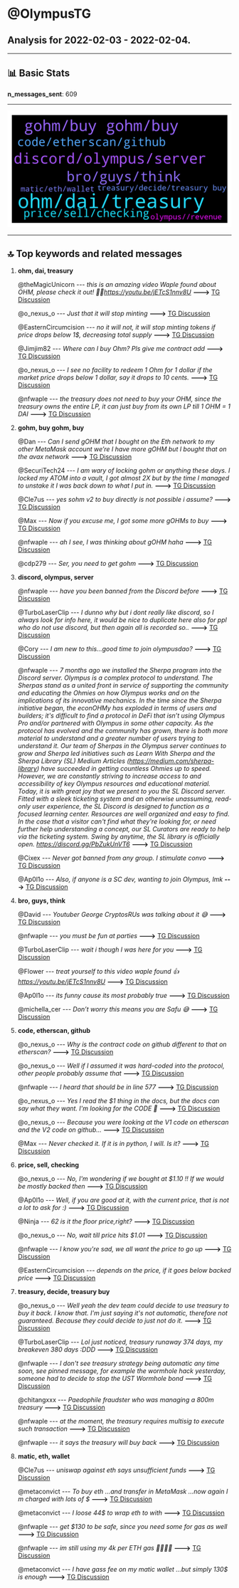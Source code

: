 # **@OlympusTG**
 ## Analysis for **2022-02-03** - **2022-02-04**.

---

## 📊 **Basic Stats**

**n_messages_sent**: 609

---
![wordcloud](OlympusTG_1Days_wordcloud.png)

---


## 🔝 **Top keywords and related messages**

1. **ohm, dai, treasury**

    @theMagicUnicorn --- *this is an amazing video Waple found about OHM, please check it out! 💚💚https://youtu.be/jETcS1nnv8U* **--->** [TG Discussion](https://t.me/OlympusTG/178505)

    @o_nexus_o --- *Just that it will stop minting* **--->** [TG Discussion](https://t.me/OlympusTG/179006)

    @EasternCircumcision --- *no it will not,  it will stop minting tokens if price drops below 1$, decreasing total supply* **--->** [TG Discussion](https://t.me/OlympusTG/178599)

    @Jimjim82 --- *Where can I buy Ohm? Pls give me contract add* **--->** [TG Discussion](https://t.me/OlympusTG/178536)

    @o_nexus_o --- *I see no facility to redeem 1 Ohm for 1 dollar if the market price drops below 1 dollar, say it drops to 10 cents.* **--->** [TG Discussion](https://t.me/OlympusTG/178999)

    @nfwaple --- *the treasury does not need to buy your OHM, since the treasury owns the entire LP, it can just buy from its own LP till 1 OHM = 1 DAI* **--->** [TG Discussion](https://t.me/OlympusTG/179012)

2. **gohm, buy gohm, buy**

    @Dan --- *Can I send gOHM that I bought on the Eth network to my other MetaMask account we’re I have more gOHM but I bought that on the avax network* **--->** [TG Discussion](https://t.me/OlympusTG/179459)

    @SecuriTech24 --- *I am wary of locking gohm or anything these days. I locked my ATOM into a vault, I got almost 2X but by the time I managed to unstake it I was back down to what I put in.* **--->** [TG Discussion](https://t.me/OlympusTG/179354)

    @Cle7us --- *yes sohm v2 to buy directly is not possible i assume?* **--->** [TG Discussion](https://t.me/OlympusTG/179187)

    @Max --- *Now if you excuse me, I got some more gOHMs to buy* **--->** [TG Discussion](https://t.me/OlympusTG/179467)

    @nfwaple --- *ah I see, I was thinking about gOHM haha* **--->** [TG Discussion](https://t.me/OlympusTG/179404)

    @cdp279 --- *Ser, you need to get gohm* **--->** [TG Discussion](https://t.me/OlympusTG/178540)

3. **discord, olympus, server**

    @nfwaple --- *have you been banned from the Discord before* **--->** [TG Discussion](https://t.me/OlympusTG/179453)

    @TurboLaserClip --- *I dunno why but i dont really like discord, so I always look for info here, it would be nice to duplicate here also for ppl who do not use discord, but then again all is recorded so..* **--->** [TG Discussion](https://t.me/OlympusTG/178847)

    @Cory --- *I am new to this...good time to join olympusdao?* **--->** [TG Discussion](https://t.me/OlympusTG/179049)

    @nfwaple --- *7 months ago we installed the Sherpa program into the Discord server. Olympus is a complex protocol to understand. The Sherpas stand as a united front in service of supporting the community and educating the Ohmies on how Olympus works and on the implications of its innovative mechanics. In the time since the Sherpa initiative began, the econOHMy has exploded in terms of users and builders; it's difficult to find a protocol in DeFi that isn’t using Olympus Pro and/or partnered with Olympus in some other capacity.   As the protocol has evolved and the community has grown, there is both more material to understand and a greater number of users trying to understand it. Our team of Sherpas in the Olympus server continues to grow and Sherpa led initiatives such as Learn With Sherpa and the Sherpa Library (SL) Medium Articles (https://medium.com/sherpa-library) have succeeded in getting countless Ohmies up to speed. However, we are constantly striving to increase access to and accessibility of key Olympus resources and educational material.   Today, it is with great joy that we present to you the SL Discord server. Fitted with a sleek ticketing system and an otherwise unassuming, read-only user experience, the SL Discord is designed to function as a focused learning center. Resources are well organized and easy to find. In the case that a visitor can't find what they're looking for, or need further help understanding a concept, our SL Curators are ready to help via the ticketing system. Swing by anytime, the SL library is officially open. https://discord.gg/PbZukUnVT6* **--->** [TG Discussion](https://t.me/OlympusTG/178241)

    @Cixex --- *Never got banned from any group. I stimulate convo* **--->** [TG Discussion](https://t.me/OlympusTG/179325)

    @Ap0l1o --- *Also, if anyone is a SC dev, wanting to join Olympus, lmk* **--->** [TG Discussion](https://t.me/OlympusTG/178748)

4. **bro, guys, think**

    @David --- *Youtuber George CryptosRUs was talking about it 😅* **--->** [TG Discussion](https://t.me/OlympusTG/179388)

    @nfwaple --- *you must be fun at parties* **--->** [TG Discussion](https://t.me/OlympusTG/179211)

    @TurboLaserClip --- *wait i though I was here for you* **--->** [TG Discussion](https://t.me/OlympusTG/178838)

    @Flower --- *treat yourself to this video waple found 👍 https://youtu.be/jETcS1nnv8U* **--->** [TG Discussion](https://t.me/OlympusTG/179383)

    @Ap0l1o --- *its funny cause its most probably true* **--->** [TG Discussion](https://t.me/OlympusTG/178217)

    @michella_cer --- *Don’t worry this means you are Safu 😅* **--->** [TG Discussion](https://t.me/OlympusTG/178324)

5. **code, etherscan, github**

    @o_nexus_o --- *Why is the contract code on github different to that on etherscan?* **--->** [TG Discussion](https://t.me/OlympusTG/178903)

    @o_nexus_o --- *Well if I assumed it was hard-coded into the protocol, other people probably assume that* **--->** [TG Discussion](https://t.me/OlympusTG/179070)

    @nfwaple --- *I heard that should be in line 577* **--->** [TG Discussion](https://t.me/OlympusTG/178916)

    @o_nexus_o --- *Yes I read the $1 thing in the docs, but the docs can say what they want. I'm looking for the CODE 🙂* **--->** [TG Discussion](https://t.me/OlympusTG/178739)

    @o_nexus_o --- *Because you were looking at the V1 code on etherscan and the V2 code on github...* **--->** [TG Discussion](https://t.me/OlympusTG/178911)

    @Max --- *Never checked it. If it is in python, I will. Is it?* **--->** [TG Discussion](https://t.me/OlympusTG/178715)

6. **price, sell, checking**

    @o_nexus_o --- *No, I'm wondering if we bought at $1.10 !! If we would be mostly backed then* **--->** [TG Discussion](https://t.me/OlympusTG/179014)

    @Ap0l1o --- *Well, if you are good at it, with the current price, that is not a lot to ask for :)* **--->** [TG Discussion](https://t.me/OlympusTG/178774)

    @Ninja --- *62 is it the floor price,right?* **--->** [TG Discussion](https://t.me/OlympusTG/178626)

    @o_nexus_o --- *No, wait till price hits $1.01* **--->** [TG Discussion](https://t.me/OlympusTG/179050)

    @nfwaple --- *I know you're sad, we all want the price to go up* **--->** [TG Discussion](https://t.me/OlympusTG/178951)

    @EasternCircumcision --- *depends on the price, if it goes below backed price* **--->** [TG Discussion](https://t.me/OlympusTG/178495)

7. **treasury, decide, treasury buy**

    @o_nexus_o --- *Well yeah the dev team could decide to use treasury to buy it back. I know that. I'm just saying it's not automatic, therefore not guaranteed. Because they could decide to just not do it.* **--->** [TG Discussion](https://t.me/OlympusTG/179046)

    @TurboLaserClip --- *Lol just noticed,  treasury runaway 374 days,  my breakeven 380 days :DDD* **--->** [TG Discussion](https://t.me/OlympusTG/178189)

    @nfwaple --- *I don't see treasury strategy being automatic any time soon, see pinned message, for example the wormhole hack yesterday, someone had to decide to stop the UST Wormhole bond* **--->** [TG Discussion](https://t.me/OlympusTG/179135)

    @chitangxxx --- *Paedophile fraudster who was managing a 800m treasury* **--->** [TG Discussion](https://t.me/OlympusTG/178328)

    @nfwaple --- *at the moment, the treasury requires multisig to execute such transaction* **--->** [TG Discussion](https://t.me/OlympusTG/179129)

    @nfwaple --- *it says the treasury will buy back* **--->** [TG Discussion](https://t.me/OlympusTG/179067)

8. **matic, eth, wallet**

    @Cle7us --- *uniswap against eth says  unsufficient funds* **--->** [TG Discussion](https://t.me/OlympusTG/179174)

    @metaconvict --- *To buy eth ...and transfer in MetaMask ...now again I m charged with lots of $* **--->** [TG Discussion](https://t.me/OlympusTG/178430)

    @metaconvict --- *I loose 44$ to wrap eth to with* **--->** [TG Discussion](https://t.me/OlympusTG/178403)

    @nfwaple --- *get $130 to be safe, since you need some for gas as well* **--->** [TG Discussion](https://t.me/OlympusTG/178447)

    @nfwaple --- *im still using my 4k per ETH gas 👌🏻👌🏻* **--->** [TG Discussion](https://t.me/OlympusTG/179272)

    @metaconvict --- *I have gass fee on my matic wallet ...but simply 130$ is enough* **--->** [TG Discussion](https://t.me/OlympusTG/178449)

